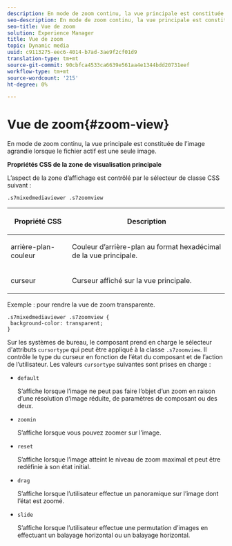 ```yaml
---
description: En mode de zoom continu, la vue principale est constituée de l’image agrandie lorsque le fichier actif est une seule image.
seo-description: En mode de zoom continu, la vue principale est constituée de l’image agrandie lorsque le fichier actif est une seule image.
seo-title: Vue de zoom
solution: Experience Manager
title: Vue de zoom
topic: Dynamic media
uuid: c9113275-eec6-4014-b7ad-3ae9f2cf01d9
translation-type: tm+mt
source-git-commit: 90cbfca4533ca6639e561aa4e1344bdd20731eef
workflow-type: tm+mt
source-wordcount: '215'
ht-degree: 0%

---
```



# Vue de zoom{#zoom-view}

En mode de zoom continu, la vue principale est constituée de l’image agrandie lorsque le fichier actif est une seule image.

<!--<a id="section_061E550C1C1D4DB2BD663A898895B38C"></a>-->

**Propriétés CSS de la zone de visualisation principale**

L’aspect de la zone d’affichage est contrôlé par le sélecteur de classe CSS suivant :

```
.s7mixedmediaviewer .s7zoomview
```

<table id="table_94EE3F5BBE4547C0B4943471CEE7EDE4"> 
 <thead> 
  <tr> 
   <th colname="col1" class="entry"> <p> Propriété CSS </p> </th> 
   <th colname="col2" class="entry"> <p>Description </p> </th> 
  </tr> 
 </thead>
 <tbody> 
  <tr> 
   <td colname="col1"> <p> <span class="codeph"> arrière-plan-couleur  </span> </p> </td> 
   <td colname="col2"> <p> Couleur d’arrière-plan au format hexadécimal de la vue principale. </p> </td> 
  </tr> 
  <tr> 
   <td colname="col1"> <p> <span class="codeph"> curseur  </span> </p> </td> 
   <td colname="col2"> <p>Curseur affiché sur la vue principale. </p> </td> 
  </tr> 
 </tbody> 
</table>

Exemple : pour rendre la vue de zoom transparente.

```
.s7mixedmediaviewer .s7zoomview { 
 background-color: transparent; 
}
```

Sur les systèmes de bureau, le composant prend en charge le sélecteur d&#39;attributs `cursortype` qui peut être appliqué à la classe `.s7zoomview`. Il contrôle le type du curseur en fonction de l’état du composant et de l’action de l’utilisateur. Les valeurs `cursortype` suivantes sont prises en charge :

* `default`

   S’affiche lorsque l’image ne peut pas faire l’objet d’un zoom en raison d’une résolution d’image réduite, de paramètres de composant ou des deux.

* `zoomin`

   S’affiche lorsque vous pouvez zoomer sur l’image.

* `reset`

   S’affiche lorsque l’image atteint le niveau de zoom maximal et peut être redéfinie à son état initial.

* `drag`

   S’affiche lorsque l’utilisateur effectue un panoramique sur l’image dont l’état est zoomé.

* `slide`

   S’affiche lorsque l’utilisateur effectue une permutation d’images en effectuant un balayage horizontal ou un balayage horizontal.

